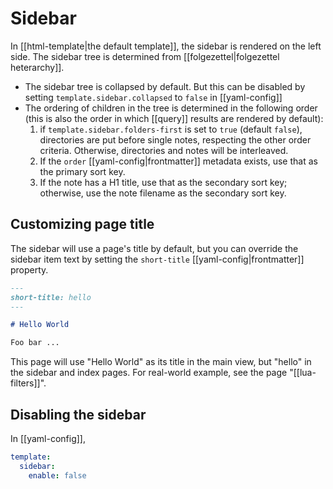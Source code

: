 # Sidebar

In [[html-template|the default template]], the sidebar is rendered on the left side. The sidebar tree is determined from [[folgezettel|folgezettel heterarchy]].

- The sidebar tree is collapsed by default. But this can be disabled by setting `template.sidebar.collapsed` to `false` in [[yaml-config]]
- The ordering of children in the tree is determined in the following order (this is also the order in which [[query]] results are rendered by default):
  1. if `template.sidebar.folders-first` is set to `true` (default `false`), directories are put before single notes, respecting the other order criteria. Otherwise, directories and notes will be interleaved.
  2. If the `order` [[yaml-config|frontmatter]] metadata exists, use that as the primary sort key.
  3. If the note has a H1 title, use that as the secondary sort key; otherwise, use the note filename as the secondary sort key.

## Customizing page title

The sidebar will use a page's title by default, but you can override the sidebar item text by setting the `short-title` [[yaml-config|frontmatter]] property.

```markdown
---
short-title: hello
---

# Hello World

Foo bar ...
```

This page will use "Hello World" as its title in the main view, but "hello" in the sidebar and index pages. For real-world example, see the page "[[lua-filters]]".

## Disabling the sidebar

In [[yaml-config]],

```yaml
template:
  sidebar:
    enable: false
```